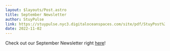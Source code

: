 ```yaml
---
layout: $layouts/Post.astro
title: September Newsletter
author: StuyPulse
link: https://stuypulse.nyc3.digitaloceanspaces.com/site/pdf/StuyPost%20September%202022.pdf
date: 2022-11-02
---
```

Check out our September Newsletter right [here](https://stuypulse.nyc3.digitaloceanspaces.com/site/pdf/StuyPost%20September%202022.pdf)!
